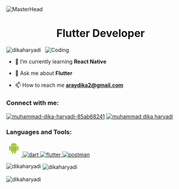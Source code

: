![MasterHead](https://user-images.githubusercontent.com/74038190/225813708-98b745f2-7d22-48cf-9150-083f1b00d6c9.gif)
<h1 align="center">Flutter Developer</h1>
<img align="right" alt="Coding" width="400" src="https://i.pinimg.com/originals/e4/26/70/e426702edf874b181aced1e2fa5c6cde.gif">

<p align="left"> <img src="https://komarev.com/ghpvc/?username=dikaharyadi&label=Profile%20views&color=0e75b6&style=flat" alt="dikaharyadi" /> </p>

- 🌱 I’m currently learning **React Native**

- 💬 Ask me about **Flutter**

- 📫 How to reach me **araydika2@gmail.com**

<h3 align="left">Connect with me:</h3>
<p align="left">
<a href="https://linkedin.com/in/muhammad-dika-haryadi-85ab68241" target="blank"><img align="center" src="https://raw.githubusercontent.com/rahuldkjain/github-profile-readme-generator/master/src/images/icons/Social/linked-in-alt.svg" alt="muhammad-dika-haryadi-85ab68241" height="30" width="40" /></a>
<a href="https://fb.com/dika.haryadi.750" target="_blank"><img align="center" src="https://raw.githubusercontent.com/rahuldkjain/github-profile-readme-generator/master/src/images/icons/Social/facebook.svg" alt="muhammad dika haryadi" height="30" width="40" /></a>
</p>

<h3 align="left">Languages and Tools:</h3>
<p align="left"> <a href="https://developer.android.com" target="_blank" rel="noreferrer"> <img src="https://raw.githubusercontent.com/devicons/devicon/master/icons/android/android-original-wordmark.svg" alt="android" width="40" height="40"/> </a> <a href="https://dart.dev" target="_blank" rel="noreferrer"> <img src="https://www.vectorlogo.zone/logos/dartlang/dartlang-icon.svg" alt="dart" width="40" height="40"/> </a> <a href="https://flutter.dev" target="_blank" rel="noreferrer"> <img src="https://www.vectorlogo.zone/logos/flutterio/flutterio-icon.svg" alt="flutter" width="40" height="40"/> </a> <a href="https://postman.com" target="_blank" rel="noreferrer"> <img src="https://www.vectorlogo.zone/logos/getpostman/getpostman-icon.svg" alt="postman" width="40" height="40"/> </a> </p>

<p><img align="left" src="https://github-readme-stats.vercel.app/api/top-langs?username=dikaharyadi&show_icons=true&locale=en&layout=compact" alt="dikaharyadi" /></p>

<p>&nbsp;<img align="center" src="https://github-readme-stats.vercel.app/api?username=dikaharyadi&show_icons=true&locale=en" alt="dikaharyadi" /></p>

<p><img align="center" src="https://github-readme-streak-stats.herokuapp.com/?user=dikaharyadi&" alt="dikaharyadi" /></p>

